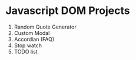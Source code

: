 # Javascript DOM Projects

1. Random Quote Generator
2. Custom Modal
3. Accordian (FAQ)
4. Stop watch
5. TODO list